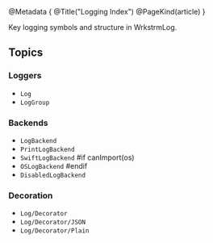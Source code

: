@Metadata {
  @Title("Logging Index")
  @PageKind(article)
}

Key logging symbols and structure in WrkstrmLog.

## Topics

### Loggers
- ``Log``
- ``LogGroup``

### Backends
- ``LogBackend``
- ``PrintLogBackend``
- ``SwiftLogBackend``
#if canImport(os)
- ``OSLogBackend``
#endif
- ``DisabledLogBackend``

### Decoration
- ``Log/Decorator``
- ``Log/Decorator/JSON``
- ``Log/Decorator/Plain``

